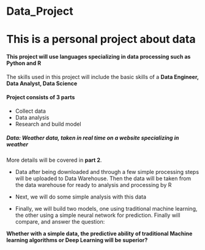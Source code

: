 # Data_Project
# This is a personal project about data
#### This project will use languages specializing in data processing such as Python and R
The skills used in this project will include the basic skills of a **Data Engineer, Data Analyst, Data Science**
#### Project consists of 3 parts
+ Collect data
+ Data analysis
+ Research and build model

##### Data: Weather data, taken in real time on a website specializing in weather
More details will be covered in **part 2**.

- Data after being downloaded and through a few simple processing steps will be uploaded to Data Warehouse.
Then the data will be taken from the data warehouse for ready to analysis and processing by R

- Next, we will do some simple analysis with this data

- Finally, we will build two models, one using traditional machine learning, the other using a simple neural network for prediction. Finally will compare, and answer the question:
  
**Whether with a simple data, the predictive ability of traditional Machine learning algorithms or Deep Learning will be superior?**
